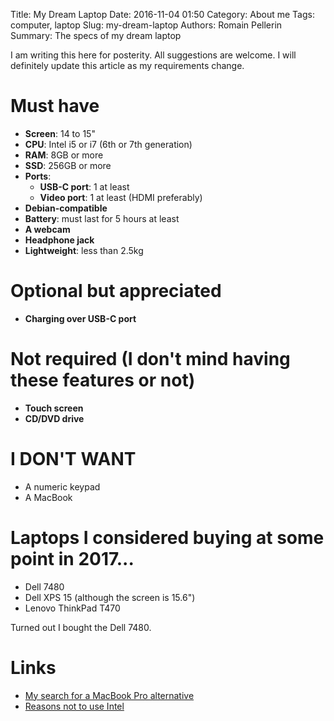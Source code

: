 Title: My Dream Laptop
Date: 2016-11-04 01:50
Category: About me
Tags: computer, laptop
Slug: my-dream-laptop 
Authors: Romain Pellerin
Summary: The specs of my dream laptop

I am writing this here for posterity. All suggestions are welcome. I will definitely update this article as my requirements change.

# Must have

- **Screen**: 14 to 15"
- **CPU**: Intel i5 or i7 (6th or 7th generation)
- **RAM**: 8GB or more
- **SSD**: 256GB or more
- **Ports**:
    - **USB-C port**: 1 at least
    - **Video port**: 1 at least (HDMI preferably)
- **Debian-compatible**
- **Battery**: must last for 5 hours at least
- **A webcam**
- **Headphone jack**
- **Lightweight**: less than 2.5kg

# Optional but appreciated

- **Charging over USB-C port**

# Not required (I don't mind having these features or not)

- **Touch screen**
- **CD/DVD drive**

# I DON'T WANT

- A numeric keypad
- A MacBook

# Laptops I considered buying at some point in 2017...

- Dell 7480
- Dell XPS 15 (although the screen is 15.6")
- Lenovo ThinkPad T470

Turned out I bought the Dell 7480.

# Links

- [My search for a MacBook Pro alternative](https://medium.com/broken-window/my-search-for-a-macbook-pro-alternative-e549ea2b2dee)
- [Reasons not to use Intel](https://stallman.org/intel.html)
